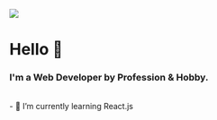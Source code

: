 ![](https://github.com/ramunasnognys/assets/blob/master/Breathe%20Facebook%20Cover.png?raw=true)

# Hello 👋
### I'm a Web Developer by Profession & Hobby.



<br>
- 🌱 I’m currently learning React.js


<!--
**ramunasnognys/ramunasnognys** is a ✨ _special_ ✨ repository because its `README.md` (this file) appears on your GitHub profile.

Here are some ideas to get you started:

- 🔭 I’m currently working on ...
- 🌱 I’m currently learning ...
- 👯 I’m looking to collaborate on ...
- 🤔 I’m looking for help with ...
- 💬 Ask me about ...
- 📫 How to reach me: ...
- 😄 Pronouns: ...
- ⚡ Fun fact: ...
-->
